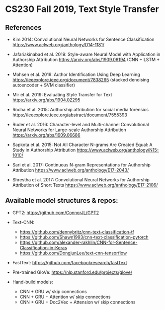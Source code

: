 # CS230 Fall 2019, Text Style Transfer


## References

- Kim 2014: Convolutional Neural Networks for Sentence Classification https://www.aclweb.org/anthology/D14-1181/

- Jafariakinabad et al. 2019: Style-aware Neural Model with Application in Authorship Attribution https://arxiv.org/abs/1909.06194 (CNN + LSTM + Attention)

- Mohsen et al. 2016: Author Identification Using Deep Learning https://ieeexplore.ieee.org/document/7838265 (stacked denoising autoencoder + SVM classifier)

- Mir et al. 2019: Evaluating Style Transfer for Text https://arxiv.org/abs/1904.02295

- Rocha et al. 2015: Authorship attribution for social media forensics https://ieeexplore.ieee.org/abstract/document/7555393

- Ruder et al. 2016: Character-level and Multi-channel Convolutional Neural Networks for Large-scale Authorship Attribution https://arxiv.org/abs/1609.06686

- Sapkota et al. 2015: Not All Character N-grams Are Created Equal: A Study in Authorship Attribution https://www.aclweb.org/anthology/N15-1010/

- Sari et al. 2017: Continuous N-gram Representations for Authorship Attribution  https://www.aclweb.org/anthology/E17-2043/

- Shrestha et al. 2017: Convolutional Neural Networks for Authorship Attribution of Short Texts https://www.aclweb.org/anthology/E17-2106/


## Available model structures & repos:

- GPT2: https://github.com/ConnorJL/GPT2

- Text-CNN: 
  - https://github.com/dennybritz/cnn-text-classification-tf
  - https://github.com/Shawn1993/cnn-text-classification-pytorch
  - https://github.com/alexander-rakhlin/CNN-for-Sentence-Classification-in-Keras
  - https://github.com/DongjunLee/text-cnn-tensorflow

- FastText: https://github.com/facebookresearch/fastText

- Pre-trained GloVe: https://nlp.stanford.edu/projects/glove/

- Hand-build models: 
  - CNN + GRU w/ skip connections
  - CNN + GRU + Attention w/ skip connections
  - CNN + GRU + Doc2Vec + Attension w/ skip connections
